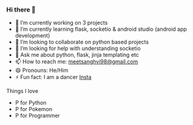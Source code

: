 ### Hi there 👋


- 🔭 I’m currently working on 3 projects 
- 🌱 I’m currently learning flask, socketio & android studio (android app development)
- 👯 I’m looking to collaborate on python based projects
- 🤔 I’m looking for help with understanding socketio
- 💬 Ask me about python, flask, jinja templating etc
- 📫 How to reach me: [meetsanghvi98@gmail.com](mailto:meetsanghvi98@gmail.com)
- 😄 Pronouns: He/Him
- ⚡ Fun fact: I am a dancer [Insta](www.instagram.com/imeetsanghvi)

Things I love
- P for Python 
- P for Pokemon 
- P for Programmer
